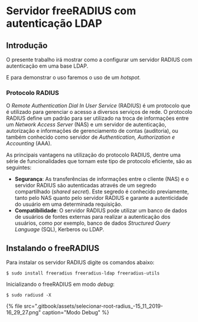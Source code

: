 # Servidor freeRADIUS com autenticação LDAP

## Introdução

O presente trabalho irá mostrar como a configurar um servidor RADIUS com autenticação em uma base LDAP.

E para demonstrar o uso faremos o uso de um _hotspot._

### Protocolo RADIUS

O _Remote Authentication Dial In User Service_ \(RADIUS\) é um protocolo que é utilizado para gerenciar o acesso a diversos serviços de rede. O protocolo RADIUS define um padrão para ser utilizado na troca de informações entre um _Network Access Server_ \(NAS\) e um servidor de autenticação, autorização e informações de gerenciamento de contas \(auditoria\), ou também conhecido como servidor de _Authentication, Authorization e Accounting_ \(AAA\).

As principais vantagens na utilização do protocolo RADIUS, dentre uma série de funcionalidades que tornam este tipo de protocolo eficiente, são as seguintes:

* **Segurança**: As transferências de informações entre o cliente \(NAS\) e o servidor RADIUS são autenticadas através de um segredo compartilhado \(_shared secret_\). Este segredo é conhecido previamente, tanto pelo NAS quanto pelo servidor RADIUS e garante a autenticidade do usuário em uma determinada requisição.
* **Compatibilidade**: O servidor RADIUS pode utilizar um banco de dados de usuários de fontes externas para realizar a autenticação dos usuários, como por exemplo, banco de dados _Structured Query Language_ \(SQL\), Kerberos ou LDAP. 

## Instalando o freeRADIUS

Para instalar os servidor RADIUS digite os comandos abaixo:

```text
$ sudo install freeradius freeradius-ldap freeradius-utils
```

Inicializando o freeRADIUS em modo _debug_:

```text
$ sudo radiusd -X
```

{% file src=".gitbook/assets/selecionar-root-radius\_-15\_11\_2019-16\_29\_27.png" caption="Modo Debug" %}

